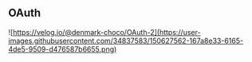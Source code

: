 ## OAuth

![https://velog.io/@denmark-choco/OAuth-2](https://user-images.githubusercontent.com/34837583/150627562-167a8e33-6165-4de5-9509-d476587b6655.png)

